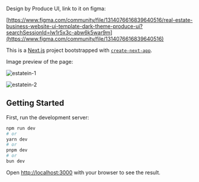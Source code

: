 Design by Produce UI, link to it on figma:

[https://www.figma.com/community/file/1314076616839640516/real-estate-business-website-ui-template-dark-theme-produce-ui?searchSessionId=lw1r5x3c-abw6k5war9m](https://www.figma.com/community/file/1314076616839640516)

This is a [Next.js](https://nextjs.org/) project bootstrapped with [`create-next-app`](https://github.com/vercel/next.js/tree/canary/packages/create-next-app).

Image preview of the page:

![estatein-1](https://github.com/cark316/EstateinLandingPage/assets/134771426/f812fad6-5400-42fc-832b-ea1387481bb6)

![estatein-2](https://github.com/cark316/EstateinLandingPage/assets/134771426/0db50976-a09f-4861-a975-765e111ed398)


## Getting Started

First, run the development server:

```bash
npm run dev
# or
yarn dev
# or
pnpm dev
# or
bun dev
```

Open [http://localhost:3000](http://localhost:3000) with your browser to see the result.

